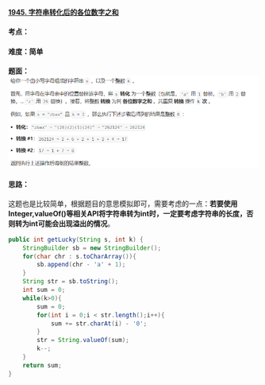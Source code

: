 #### [1945.  字符串转化后的各位数字之和](https://leetcode.cn/problems/sum-of-digits-of-string-after-convert/)

#### 考点：

#### 难度：简单

#### 题面：![image-20221215104425050](../pic/image-20221215104425050.png)

#### 思路：

这题也是比较简单，根据题目的意思模拟即可，需要考虑的一点：**若要使用Integer,valueOf()等相关API将字符串转为int时，一定要考虑字符串的长度，否则转为int可能会出现溢出的情况**。

```java
public int getLucky(String s, int k) {
    StringBuilder sb = new StringBuilder();
    for(char chr : s.toCharArray()){
        sb.append(chr - 'a' + 1);
    }
    String str = sb.toString();
    int sum = 0;
    while(k>0){
        sum = 0;
        for(int i = 0;i < str.length();i++){
            sum += str.charAt(i) - '0';
        }
        str = String.valueOf(sum);
        k--;
    }
    return sum;
}
```



